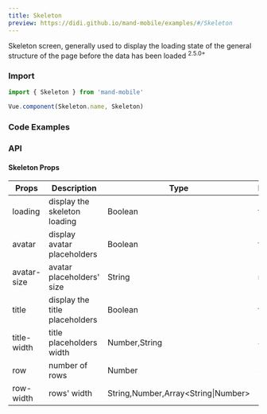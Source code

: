 ```yaml
---
title: Skeleton
preview: https://didi.github.io/mand-mobile/examples/#/Skeleton
---
```


Skeleton screen, generally used to display the loading state of the general structure of the page before the data has been loaded <sup class="version-after">2.5.0+</sup>

### Import

```javascript
import { Skeleton } from 'mand-mobile'

Vue.component(Skeleton.name, Skeleton)
```

### Code Examples
<!-- DEMO -->

### API

#### Skeleton Props
|Props | Description | Type | Default | Note|
|----|-----|------|------|------|
|loading|display the skeleton loading |Boolean|true|-|
|avatar|display avatar placeholders|Boolean|false|-|
|avatar-size|avatar placeholders' size|String|md| sm, md, lg |
|title|display the title placeholders|Boolean|false|-|
|title-width|title placeholders width|Number,String| 40%|-|
|row|number of rows|Number|3|-|
|row-width|rows' width|String,Number,Array\<String\|Number\>|100%|-|
